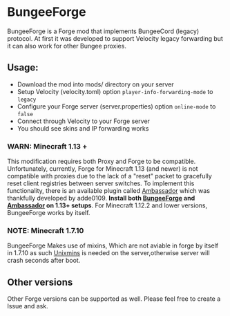 # BungeeForge
BungeeForge is a Forge mod that implements BungeeCord (legacy) protocol.
At first it was developed to support Velocity legacy forwarding but it can also work for other Bungee proxies. 

## Usage:
- Download the mod into mods/ directory on your server
- Setup Velocity (velocity.toml) option `player-info-forwarding-mode` to `legacy`
- Configure your Forge server (server.properties) option `online-mode` to `false`
- Connect through Velocity to your Forge server
- You should see skins and IP forwarding works

### WARN: Minecraft 1.13 +
This modification requires both Proxy and Forge to be compatible. Unfortunately, currently, Forge for Minecraft 1.13 (and newer) is not compatible with proxies due to the lack of a "reset" packet to gracefully reset client registries between server switches. To implement this functionality, there is an available plugin called [Ambassador](https://github.com/adde0109/Ambassador) which was thankfully developed by adde0109. **Install both [BungeeForge](https://github.com/caunt/BungeeForge/releases) and [Ambassador](https://github.com/adde0109/Ambassador/releases) on 1.13+ setups**. For Minecraft 1.12.2 and lower versions, BungeeForge works by itself.

### NOTE: Minecraft 1.7.10
BungeeForge Makes use of mixins, Which are not aviable in forge by itself in 1.7.10 as such [Unixmins](https://www.curseforge.com/minecraft/mc-mods/unimixins) is needed on the server,otherwise server will crash seconds after boot.

## Other versions
Other Forge versions can be supported as well. Please feel free to create a Issue and ask.
